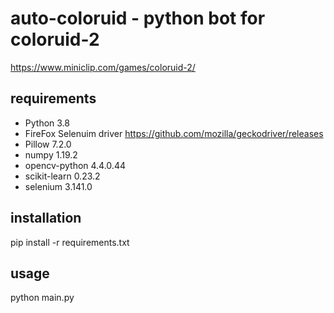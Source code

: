 # auto-coloruid - python bot for coloruid-2
https://www.miniclip.com/games/coloruid-2/
## requirements
* Python 3.8 
* FireFox Selenuim driver https://github.com/mozilla/geckodriver/releases
* Pillow 7.2.0
* numpy 1.19.2
* opencv-python 4.4.0.44
* scikit-learn 0.23.2
* selenium 3.141.0
## installation
pip install -r requirements.txt
## usage
python main.py
